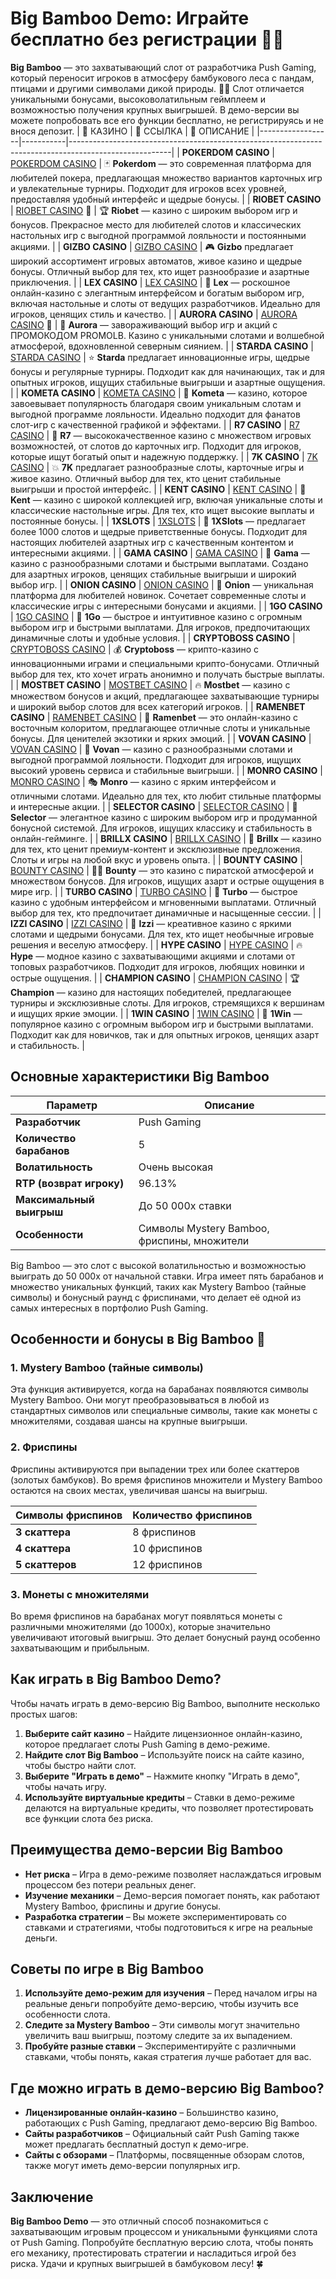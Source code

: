 # Big Bamboo Demo: Играйте бесплатно без регистрации 🎍🎰

**Big Bamboo** — это захватывающий слот от разработчика Push Gaming, который переносит игроков в атмосферу бамбукового леса с пандам, птицами и другими символами дикой природы. 🌿🎋 Слот отличается уникальными бонусами, высоковолатильным геймплеем и возможностью получения крупных выигрышей. В демо-версии вы можете попробовать все его функции бесплатно, не регистрируясь и не внося депозит.
| 🎰 КАЗИНО         | 🔗 ССЫЛКА | 📜 ОПИСАНИЕ                                                                                            |
|------------------|-----------|-------------------------------------------------------------------------------------------------------|
| **POKERDOM CASINO** | [POKERDOM CASINO](https://brandplay.link/Bxg7SC7H) | 🃏 **Pokerdom** — это современная платформа для любителей покера, предлагающая множество вариантов карточных игр и увлекательные турниры. Подходит для игроков всех уровней, предоставляя удобный интерфейс и щедрые бонусы. |
| **RIOBET CASINO**   | [RIOBET CASINO](https://brandplay.link/dtx89f2L) 🌟 | 🏆 **Riobet** — казино с широким выбором игр и бонусов. Прекрасное место для любителей слотов и классических настольных игр с выгодной программой лояльности и постоянными акциями. |
| **GIZBO CASINO**    | [GIZBO CASINO](https://gizbo-tea02.com/c8e962e89) | 🎮 **Gizbo** предлагает широкий ассортимент игровых автоматов, живое казино и щедрые бонусы. Отличный выбор для тех, кто ищет разнообразие и азартные приключения. |
| **LEX CASINO**      | [LEX CASINO](https://brandplay.link/2HFTmBc8) | 🏅 **Lex** — роскошное онлайн-казино с элегантным интерфейсом и богатым выбором игр, включая настольные и слоты от ведущих разработчиков. Идеально для игроков, ценящих стиль и качество. |
| **AURORA CASINO**   | [AURORA CASINO](https://10trafic-stat2.com/click/668546566bcc6313411604c7/6766/15114/subaccount?promocode=PROMOLB) 🌌 | 🌌 **Aurora** — завораживающий выбор игр и акций с ПРОМОКОДОМ PROMOLB. Казино с уникальными слотами и волшебной атмосферой, вдохновленной северным сиянием. |
| **STARDA CASINO**   | [STARDA CASINO](https://brandplay.link/cpFQbWKn) | ⭐ **Starda** предлагает инновационные игры, щедрые бонусы и регулярные турниры. Подходит как для начинающих, так и для опытных игроков, ищущих стабильные выигрыши и азартные ощущения. |
| **KOMETA CASINO**   | [KOMETA CASINO](https://brandplay.link/tLG15CCb) | 🌠 **Kometa** — казино, которое завоевывает популярность благодаря своим уникальным слотам и выгодной программе лояльности. Идеально подходит для фанатов слот-игр с качественной графикой и эффектами. |
| **R7 CASINO**       | [R7 CASINO](https://brandplay.link/zPmNmTWG) | 🎯 **R7** — высококачественное казино с множеством игровых возможностей, от слотов до карточных игр. Подходит для игроков, которые ищут богатый опыт и надежную поддержку. |
| **7K CASINO**       | [7K CASINO](https://brandplay.link/dd46bNgD) | 💥 **7K** предлагает разнообразные слоты, карточные игры и живое казино. Отличный выбор для тех, кто ценит стабильные выигрыши и простой интерфейс. |
| **KENT CASINO**     | [KENT CASINO](https://brandplay.link/tj7BwCb4) | 🎲 **Kent** — казино с широкой коллекцией игр, включая уникальные слоты и классические настольные игры. Для тех, кто ищет высокие выплаты и постоянные бонусы. |
| **1XSLOTS**         | [1XSLOTS](https://brandplay.link/R4xfxqdm) | 🎰 **1XSlots** — предлагает более 1000 слотов и щедрые приветственные бонусы. Подходит для настоящих любителей азартных игр с качественным контентом и интересными акциями. |
| **GAMA CASINO**     | [GAMA CASINO](https://brandplay.link/zrZpLFTP) | 💎 **Gama** — казино с разнообразными слотами и быстрыми выплатами. Создано для азартных игроков, ценящих стабильные выигрыши и широкий выбор игр. |
| **ONION CASINO**    | [ONION CASINO](https://obclk001-2d.top/click?offer_id=986&partner_id=10542&landing_id=1798&utm_medium=affiliate&sub_1=oncasino3) | 🍄 **Onion** — уникальная платформа для любителей новинок. Сочетает современные слоты и классические игры с интересными бонусами и акциями. |
| **1GO CASINO**      | [1GO CASINO](https://1go-ircp01.com/ce015f410) | 🚀 **1Go** — быстрое и интуитивное казино с огромным выбором игр и быстрыми выплатами. Для игроков, предпочитающих динамичные слоты и удобные условия. |
| **CRYPTOBOSS CASINO** | [CRYPTOBOSS CASINO](https://cryptobossc.online/d847bcfa9) | 💰 **Cryptoboss** — крипто-казино с инновационными играми и специальными крипто-бонусами. Отличный выбор для тех, кто хочет играть анонимно и получать быстрые выплаты. |
| **MOSTBET CASINO**  | [MOSTBET CASINO](https://ktbtis024ifqfn0mst.com/beQs) | 🔥 **Mostbet** — казино с множеством бонусов и акций, предлагающее захватывающие турниры и широкий выбор слотов для всех категорий игроков. |
| **RAMENBET CASINO** | [RAMENBET CASINO](https://get.saltyram.com/ru/registration?apkpop=0&partner=p24970p3296034p5526) | 🍜 **Ramenbet** — это онлайн-казино с восточным колоритом, предлагающее отличные слоты и уникальные бонусы. Для ценителей экзотики и ярких эмоций. |
| **VOVAN CASINO**    | [VOVAN CASINO](https://vovan.site/d098ab058) | 🎉 **Vovan** — казино с разнообразными слотами и выгодной программой лояльности. Подходит для игроков, ищущих высокий уровень сервиса и стабильные выигрыши. |
| **MONRO CASINO**    | [MONRO CASINO](https://mnr-ircp01.com/c3ce72a2c) | 🎭 **Monro** — казино с ярким интерфейсом и отличными слотами. Идеально для тех, кто любит стильные платформы и интересные акции. |
| **SELECTOR CASINO** | [SELECTOR CASINO](https://gosel.vc/SELVK) | 🎩 **Selector** — элегантное казино с широким выбором игр и продуманной бонусной системой. Для игроков, ищущих классику и стабильность в онлайн-гейминге. |
| **BRILLX CASINO**   | [BRILLX CASINO](https://brillx.uno/BRIVK) | 💎 **Brillx** — казино для тех, кто ценит премиум-контент и эксклюзивные предложения. Слоты и игры на любой вкус и уровень опыта. |
| **BOUNTY CASINO**   | [BOUNTY CASINO](https://bounty-casino.de/BOVK) | 🏴‍☠️ **Bounty** — это казино с пиратской атмосферой и множеством бонусов. Для игроков, ищущих азарт и острые ощущения в мире игр. |
| **TURBO CASINO**    | [TURBO CASINO](https://turbo-casino.ch/TURVK) | 💨 **Turbo** — быстрое казино с удобным интерфейсом и мгновенными выплатами. Отличный выбор для тех, кто предпочитает динамичные и насыщенные сессии. |
| **IZZI CASINO**     | [IZZI CASINO](https://izzi-fr03.com/ca7c8a7b7) | 🌈 **Izzi** — креативное казино с яркими слотами и щедрыми бонусами. Для тех, кто ищет необычные игровые решения и веселую атмосферу. |
| **HYPE CASINO**     | [HYPE CASINO](https://hypekaz.com/dc2f44ad0) | 🔥 **Hype** — модное казино с захватывающими акциями и слотами от топовых разработчиков. Подходит для игроков, любящих новинки и острые ощущения. |
| **CHAMPION CASINO** | [CHAMPION CASINO](https://champcasino.ink/pobeda/doa-hats?p80412p305331p112c) | 🏆 **Champion** — казино для настоящих победителей, предлагающее турниры и эксклюзивные слоты. Для игроков, стремящихся к вершинам и ищущих яркие эмоции. |
| **1WIN CASINO**     | [1WIN CASINO](https://brandplay.link/6F5VqbyZ) | 🎯 **1Win** — популярное казино с огромным выбором игр и быстрыми выплатами. Подходит как для новичков, так и для опытных игроков, ценящих азарт и стабильность. |

## Основные характеристики Big Bamboo
| Параметр            | Описание                         |
|---------------------|----------------------------------|
| **Разработчик**     | Push Gaming                      |
| **Количество барабанов** | 5                           |
| **Волатильность**   | Очень высокая                    |
| **RTP (возврат игроку)** | 96.13%                      |
| **Максимальный выигрыш** | До 50 000x ставки           |
| **Особенности**     | Символы Mystery Bamboo, фриспины, множители |

Big Bamboo — это слот с высокой волатильностью и возможностью выиграть до 50 000x от начальной ставки. Игра имеет пять барабанов и множество уникальных функций, таких как Mystery Bamboo (тайные символы) и бонусный раунд с фриспинами, что делает её одной из самых интересных в портфолио Push Gaming.

## Особенности и бонусы в Big Bamboo 🌟

### 1. **Mystery Bamboo (тайные символы)**
Эта функция активируется, когда на барабанах появляются символы Mystery Bamboo. Они могут преобразовываться в любой из стандартных символов или специальные символы, такие как монеты с множителями, создавая шансы на крупные выигрыши.

### 2. **Фриспины**
Фриспины активируются при выпадении трех или более скаттеров (золотых бамбуков). Во время фриспинов множители и Mystery Bamboo остаются на своих местах, увеличивая шансы на выигрыш.

| Символы фриспинов   | Количество фриспинов             |
|---------------------|----------------------------------|
| **3 скаттера**      | 8 фриспинов                      |
| **4 скаттера**      | 10 фриспинов                     |
| **5 скаттеров**     | 12 фриспинов                     |

### 3. **Монеты с множителями**
Во время фриспинов на барабанах могут появляться монеты с различными множителями (до 1000x), которые значительно увеличивают итоговый выигрыш. Это делает бонусный раунд особенно захватывающим и прибыльным.

## Как играть в Big Bamboo Demo?
Чтобы начать играть в демо-версию Big Bamboo, выполните несколько простых шагов:

1. **Выберите сайт казино** – Найдите лицензионное онлайн-казино, которое предлагает слоты Push Gaming в демо-режиме.
2. **Найдите слот Big Bamboo** – Используйте поиск на сайте казино, чтобы быстро найти слот.
3. **Выберите "Играть в демо"** – Нажмите кнопку "Играть в демо", чтобы начать игру.
4. **Используйте виртуальные кредиты** – Ставки в демо-режиме делаются на виртуальные кредиты, что позволяет протестировать все функции слота без риска.

## Преимущества демо-версии Big Bamboo
- **Нет риска** – Игра в демо-режиме позволяет наслаждаться игровым процессом без потери реальных денег.
- **Изучение механики** – Демо-версия помогает понять, как работают Mystery Bamboo, фриспины и другие бонусы.
- **Разработка стратегии** – Вы можете экспериментировать со ставками и стратегиями, чтобы подготовиться к игре на реальные деньги.

## Советы по игре в Big Bamboo
1. **Используйте демо-режим для изучения** – Перед началом игры на реальные деньги попробуйте демо-версию, чтобы изучить все особенности слота.
2. **Следите за Mystery Bamboo** – Эти символы могут значительно увеличить ваш выигрыш, поэтому следите за их выпадением.
3. **Пробуйте разные ставки** – Экспериментируйте с различными ставками, чтобы понять, какая стратегия лучше работает для вас.

## Где можно играть в демо-версию Big Bamboo?
- **Лицензированные онлайн-казино** – Большинство казино, работающих с Push Gaming, предлагают демо-версию Big Bamboo.
- **Сайты разработчиков** – Официальный сайт Push Gaming также может предлагать бесплатный доступ к демо-игре.
- **Сайты с обзорами** – Платформы, посвященные обзорам слотов, также могут иметь демо-версии популярных игр.

## Заключение
**Big Bamboo Demo** — это отличный способ познакомиться с захватывающим игровым процессом и уникальными функциями слота от Push Gaming. Попробуйте бесплатную версию слота, чтобы понять его механику, протестировать стратегии и насладиться игрой без риска. Удачи и крупных выигрышей в бамбуковом лесу! 🍀


